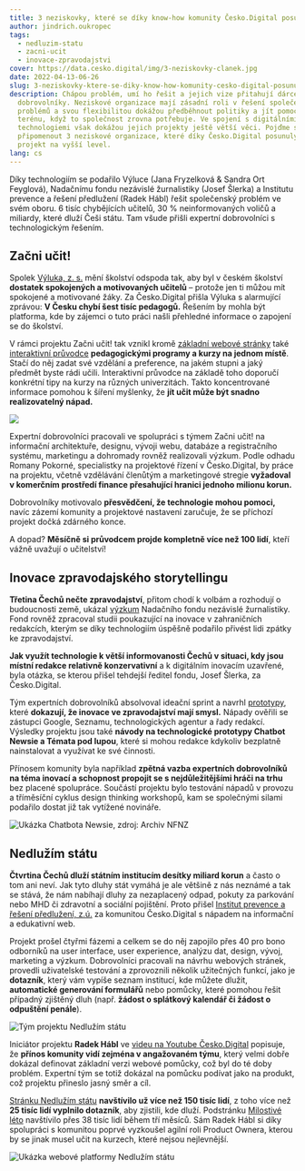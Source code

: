 ```yaml
---
title: 3 neziskovky, které se díky know-how komunity Česko.Digital posunuly vpřed
author: jindrich.oukropec
tags:
  - nedluzim-statu
  - zacni-ucit
  - inovace-zpravodajstvi
cover: https://data.cesko.digital/img/3-neziskovky-clanek.jpg
date: 2022-04-13-06-26
slug: 3-neziskovky-ktere-se-diky-know-how-komunity-cesko-digital-posunuly-vpred
description: Chápou problém, umí ho řešit a jejich vize přitahují dárce i
  dobrovolníky. Neziskové organizace mají zásadní roli v řešení společenských
  problémů a svou flexibilitou dokážou předběhnout politiky a jít pomoct do
  terénu, když to společnost zrovna potřebuje. Ve spojení s digitálními
  technologiemi však dokážou jejich projekty ještě větší věci. Pojďme si
  připomenout 3 neziskové organizace, které díky Česko.Digital posunuly svůj
  projekt na vyšší level.
lang: cs
---
```

Díky technologiím se podařilo Výluce (Jana Fryzelková & Sandra Ort Feyglová), Nadačnímu fondu nezávislé žurnalistiky (Josef Šlerka) a Institutu prevence a řešení předlužení (Radek Hábl) řešit společenský problém ve svém oboru. 6 tisíc chybějících učitelů, 30 % neinformovaných voličů a miliardy, které dluží Češi státu. Tam všude přišli expertní dobrovolníci s technologickým řešením.

## Začni učit!

Spolek [Výluka, z. s.](https://vyluka.org/) mění školství odspoda tak, aby byl v českém školství **dostatek spokojených a motivovaných učitelů** – protože jen ti můžou mít spokojené a motivované žáky. Za Česko.Digital přišla Výluka s alarmující zprávou: **V Česku chybí šest tisíc pedagogů.** Řešením by mohla být platforma, kde by zájemci o tuto práci našli přehledné informace o zapojení se do školství. 

V rámci projektu Začni učit! tak vznikl kromě [základní webové stránky](http://zacniucit.cz) také [interaktivní průvodce](https://zacniucit.cz/pruvodce) **pedagogickými programy a kurzy na jednom místě**. Stačí do něj zadat své vzdělání a preference, na jakém stupni a jaký předmět byste rádi učili. Interaktivní průvodce na základě toho doporučí konkrétní tipy na kurzy na různých univerzitách. Takto koncentrované informace pomohou k šíření myšlenky, že **jít učit může být snadno realizovatelný nápad.**

![](https://data.cesko.digital/img/zacni-ucit-web.png)

Expertní dobrovolníci pracovali ve spolupráci s týmem Začni učit! na informační architektuře, designu, vývoji webu, databáze a registračního systému, marketingu a dohromady rovněž realizovali výzkum. Podle odhadu Romany Pokorné, specialistky na projektové řízení v Česko.Digital, by práce na projektu, včetně  vzdělávání členůtým a marketingové stregie **vyžadoval v komerčním prostředí finance přesahující hranici jednoho milionu korun.**



Dobrovolníky motivovalo **přesvědčení, že technologie mohou pomoci,** navíc zázemí komunity a projektové nastavení zaručuje, že se příchozí projekt dočká zdárného konce. 

A dopad? **Měsíčně si průvodcem projde kompletně více než 100 lidí**, kteří vážně uvažují o učitelství!

## Inovace zpravodajského storytellingu

**Třetina Čechů nečte zpravodajství**, přitom chodí k volbám a rozhodují o budoucnosti země, ukázal [výzkum](https://www.nfnz.cz/studie-a-analyzy/cesi-a-zpravodajstvi/) Nadačního fondu nezávislé žurnalistiky. Fond rovněž zpracoval studii poukazující na inovace v zahraničních redakcích, kterým se díky technologiím úspěšně podařilo přivést lidi zpátky ke zpravodajství. 

**Jak využít technologie k větší informovanosti Čechů v situaci, kdy jsou místní redakce relativně konzervativní** a k digitálním inovacím uzavřené, byla otázka, se kterou přišel tehdejší ředitel fondu, Josef Šlerka, za Česko.Digital.

Tým expertních dobrovolníků absolvoval ideační sprint a navrhl [prototypy](https://cesko-digital.atlassian.net/wiki/spaces/IZS/pages/818315356/V+sledky+projektu), které **dokazují, že inovace ve zpravodajství mají smysl.** Nápady ověřili se zástupci Google, Seznamu, technologických agentur a řady redakcí. Výsledky projektu jsou také **návody na technologické prototypy Chatbot Newsie a Témata pod lupou**, které si mohou redakce kdykoliv bezplatně nainstalovat a využívat ke své činnosti.

Přínosem komunity byla například **zpětná vazba expertních dobrovolníků na téma inovací a schopnost propojit se s nejdůležitějšími hráči na trhu** bez placené spolupráce. Součástí projektu bylo testování nápadů v provozu a tříměsíční cyklus design thinking workshopů, kam se společnými silami podařilo dostat již tak vytížené novináře.

![](https://data.cesko.digital/img/clanek-3-neziskovky/screenshot-newsie.png "Ukázka Chatbota Newsie, zdroj: Archiv NFNZ")

## Nedlužím státu

**Čtvrtina Čechů dluží státním institucím desítky miliard korun** a často o tom ani neví. Jak tyto dluhy stát vymáhá je ale většině z nás neznámé a tak se stává, že nám nabíhají dluhy za nezaplacený odpad, pokuty za parkování nebo MHD či zdravotní a sociální pojištění. Proto přišel [Institut prevence a řešení předlužení, z.ú.](https://www.institut-predluzeni.cz/) za komunitou Česko.Digital s nápadem na informační a edukativní web.

Projekt prošel čtyřmi fázemi a celkem se do něj zapojilo přes 40 pro bono odborníků na user interface, user experience, analýzu dat, design, vývoj, marketing a výzkum. Dobrovolníci pracovali na návrhu webových stránek, provedli uživatelské testování a zprovoznili několik užitečných funkcí, jako je **dotazník**, který vám vypíše seznam institucí, kde můžete dlužit, **automatické generování formulářů** nebo pomůcky, které pomohou řešit případný zjištěný dluh (např. **žádost o splátkový kalendář či žádost o odpuštění penále**).

![](https://data.cesko.digital/img/clanek-3-neziskovky/tym_nedluzimstatu.jpg "Tým projektu Nedlužím státu")

Iniciátor projektu **Radek Hábl** ve [videu na Youtube Česko.Digital](https://www.youtube.com/watch?v=3CoFXWExWxA&t=367s) popisuje, že **přínos komunity vidí zejména v angažovaném týmu**, který velmi dobře dokázal definovat základní verzi webové pomůcky, což byl do té doby problém. Expertní tým se totiž dokázal na pomůcku podívat jako na produkt, což projektu přineslo jasný směr a cíl. 

[Stránku Nedlužím státu](http://nedluzimstatu.cz) **navštívilo už více než 150 tisíc lidí**, z toho více než **25 tisíc lidí vyplnilo dotazník**, aby zjistili, kde dluží. Podstránku [Milostivé léto](https://www.nedluzimstatu.cz/milostive-leto/) navštívilo přes 38 tisíc lidí během tří měsíců. Sám Radek Hábl si díky spolupráci s komunitou poprvé vyzkoušel agilní roli Product Ownera, kterou by se jinak musel učit na kurzech, které nejsou nejlevnější. 

![](https://data.cesko.digital/img/clanek-3-neziskovky/screenshot-nedluzim.statu.png "Ukázka webové platformy Nedlužím státu")